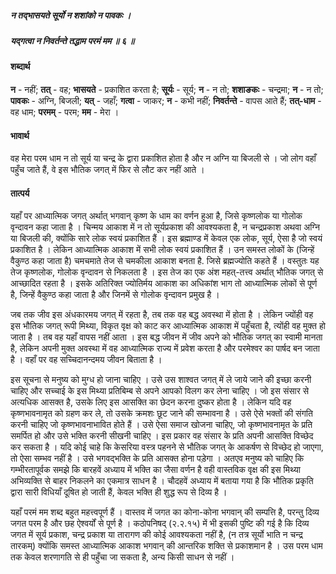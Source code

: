 ##### न तद्भासयते सूर्यो न शशांको न पावकः ।
##### यद्गत्वा न निवर्तन्ते तद्धाम परमं मम ॥ ६ ॥

#### शब्दार्थ

**न** - नहीं; **तत्** - वह; **भासयते** - प्रकाशित करता है; **सूर्यः** - सूर्य; **न** - न तो; **शशाङकः** - चन्द्रमा; **न** - न तो; **पावकः** - अग्नि, बिजली; **यत्** - जहाँ; **गत्वा** - जाकर; **न** - कभी नहीं; **निवर्तन्ते** - वापस आते हैं; **तत्-धाम** - वह धाम; **परमम्** - परम; **मम** - मेरा ।

#### भावार्थ

वह मेरा परम धाम न तो सूर्य या चन्द्र के द्वारा प्रकाशित होता है और न अग्नि या बिजली से । जो लोग वहाँ पहुँच जाते हैं, वे इस भौतिक जगत् में फिर से लौट कर नहीं आते ।

#### तात्पर्य

यहाँ पर आध्यात्मिक जगत् अर्थात् भगवान् कृष्ण के धाम का वर्णन हुआ है, जिसे कृष्णलोक या गोलोक वृन्दावन कहा जाता है । चिन्मय आकाश में न तो सूर्यप्रकाश की आवश्यकता है, न चन्द्रप्रकाश अथवा अग्नि या बिजली की, क्योंकि सारे लोक स्वयं प्रकाशित हैं । इस ब्रह्माण्ड में केवल एक लोक, सूर्य, ऐसा है जो स्वयं प्रकाशित है । लेकिन आध्यात्मिक आकाश में सभी लोक स्वयं प्रकाशित हैं । उन समस्त लोकों के (जिन्हें वैकुण्ठ कहा जाता है) चमचमाते तेज से चमकीला आकाश बनता है. जिसे ब्रह्मज्योति कहते हैं । वस्तुतः यह तेज कृष्णलोक, गोलोक वृन्दावन से निकलता है । इस तेज का एक अंश महत्-तत्त्व अर्थात् भौतिक जगत् से आच्छादित रहता है । इसके अतिरिक्त ज्योतिर्मय आकाश का अधिकांश भाग तो आध्यात्मिक लोकों से पूर्ण है, जिन्हें वैकुण्ठ कहा जाता है और जिनमें से गोलोक वृन्दावन प्रमुख है ।

जब तक जीव इस अंधकारमय जगत् में रहता है, तब तक वह बद्ध अवस्था में होता है । लेकिन ज्योंही वह इस भौतिक जगत् रूपी मिथ्या, विकृत वृक्ष को काट कर आध्यात्मिक आकाश में पहुँचता है, त्योंही वह मुक्त हो जाता है । तब वह यहाँ वापस नहीं आता । इस बद्ध जीवन में जीव अपने को भौतिक जगत् का स्वामी मानता है, लेकिन अपनी मुक्त अवस्था में वह आध्यात्मिक राज्य में प्रवेश करता है और परमेश्वर का पार्षद बन जाता है । वहाँ पर वह सच्चिदानन्दमय जीवन बिताता है ।

इस सूचना से मनुष्य को मुग्ध हो जाना चाहिए । उसे उस शाश्वत जगत् में ले जाये जाने की इच्छा करनी चाहिए और सच्चाई के इस मिथ्या प्रतिबिम्ब से अपने आपको विलग कर लेना चाहिए । जो इस संसार से अत्यधिक आसक्त है, उसके लिए इस आसक्ति का छेदन करना दुष्कर होता है । लेकिन यदि वह कृष्णभावनामृत को ग्रहण कर ले, तो उसके क्रमशः छूट जाने की सम्भावना है । उसे ऐसे भक्तों की संगति करनी चाहिए जो कृष्णभावनाभावित होते हैं । उसे ऐसा समाज खोजना चाहिए, जो कृष्णभावनामृत के प्रति समर्पित हो और उसे भक्ति करनी सीखनी चाहिए । इस प्रकार वह संसार के प्रति अपनी आसक्ति विच्छेद कर सकता है । यदि कोई चाहे कि केसरिया वस्त्र पहनने से भौतिक जगत् के आकर्षण से विच्छेद हो जाएगा, तो ऐसा सम्भव नहीं है । उसे भगवद्भक्ति के प्रति आसक्त होना पड़ेगा । अतएव मनुष्य को चाहिए कि गम्भीरतापूर्वक समझे कि बारहवें अध्याय में भक्ति का जैसा वर्णन है वही वास्तविक वृक्ष की इस मिथ्या अभिव्यक्ति से बाहर निकलने का एकमात्र साधन है । चौदहवें अध्याय में बताया गया है कि भौतिक प्रकृति द्वारा सारी विधियाँ दूषित हो जाती हैं, केवल भक्ति ही शुद्ध रूप से दिव्य है ।

यहाँ परमं मम शब्द बहुत महत्त्वपूर्ण हैं । वास्तव में जगत का कोना-कोना भगवान् की सम्पत्ति है, परन्तु दिव्य जगत परम है और छह ऐश्वर्यों से पूर्ण है । कठोपनिषद् (२.२.१५) में भी इसकी पुष्टि की गई है कि दिव्य जगत में सूर्य प्रकाश, चन्द्र प्रकाश या तारागण की कोई आवश्यकता नहीं है, (न तत्र सूर्यो भाति न चन्द्र तारकम्) क्योंकि समस्त आध्यात्मिक आकाश भगवान् की आन्तरिक शक्ति से प्रकाशमान है । उस परम धाम तक केवल शरणागति से ही पहुँचा जा सकता है, अन्य किसी साधन से नहीं ।